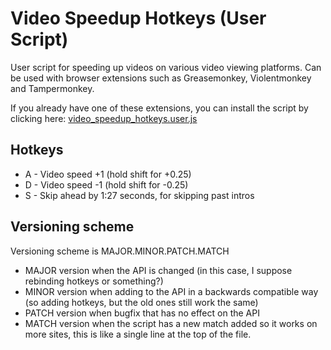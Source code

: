 # Video Speedup Hotkeys (User Script)
User script for speeding up videos on various video viewing platforms. Can be used with browser extensions such as Greasemonkey, Violentmonkey and Tampermonkey.

If you already have one of these extensions, you can install the script by clicking here: [video_speedup_hotkeys.user.js](https://github.com/Sanian-Creations/video_speedup_hotkeys/raw/main/video_speedup_hotkeys.user.js)

## Hotkeys
* A - Video speed +1 (hold shift for +0.25)
* D - Video speed -1 (hold shift for -0.25)
* S - Skip ahead by 1:27 seconds, for skipping past intros

## Versioning scheme
Versioning scheme is MAJOR.MINOR.PATCH.MATCH

* MAJOR version when the API is changed (in this case, I suppose rebinding hotkeys or something?)
* MINOR version when adding to the API in a backwards compatible way (so adding hotkeys, but the old ones still work the same)
* PATCH version when bugfix that has no effect on the API
* MATCH version when the script has a new match added so it works on more sites, this is like a single line at the top of the file.
